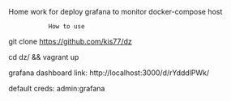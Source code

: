 Home work for deploy grafana to monitor docker-compose host

               How to use

git clone https://github.com/kis77/dz

cd dz/ && vagrant up

grafana dashboard link:
http://localhost:3000/d/rYdddlPWk/

default creds:
admin:grafana
